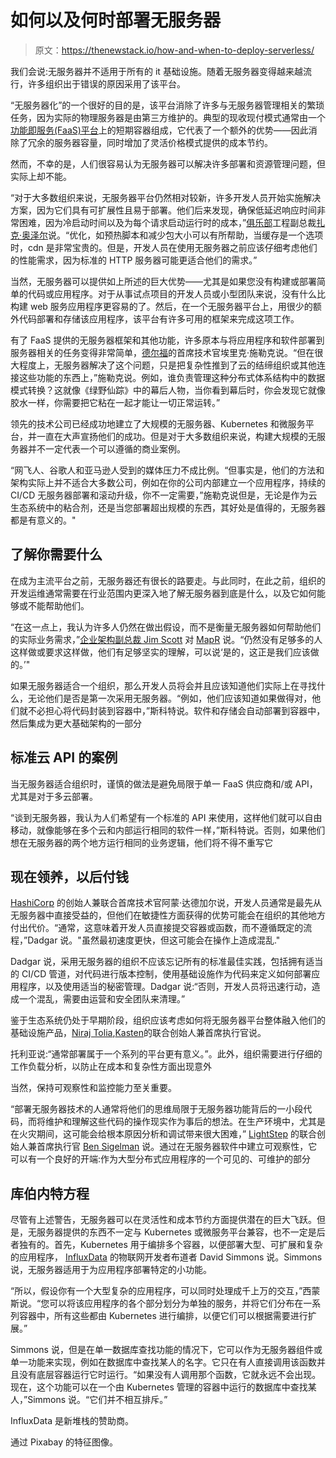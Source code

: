 # 如何以及何时部署无服务器

> 原文：<https://thenewstack.io/how-and-when-to-deploy-serverless/>

我们会说:无服务器并不适用于所有的 it 基础设施。随着无服务器变得越来越流行，许多组织出于错误的原因采用了该平台。

“无服务器化”的一个很好的目的是，该平台消除了许多与无服务器管理相关的繁琐任务，因为实际的物理服务器是由第三方维护的。典型的现收现付模式通常由一个[功能即服务(FaaS)平台](https://en.wikipedia.org/wiki/Function_as_a_service)上的短期容器组成，它代表了一个额外的优势——因此消除了冗余的服务器容量，同时增加了灵活价格模式提供的成本节约。

然而，不幸的是，人们很容易认为无服务器可以解决许多部署和资源管理问题，但实际上却不能。

“对于大多数组织来说，无服务器平台仍然相对较新，许多开发人员开始实施解决方案，因为它们具有可扩展性且易于部署。他们后来发现，确保低延迟响应时间非常困难，因为冷启动时间以及为每个请求启动运行时的成本，”[俱乐部](https://clubhouse.io/)工程副总裁[扎克·奥泽尔](https://www.linkedin.com/in/zachary-ozer)说。“优化，如预热脚本和减少包大小可以有所帮助，当缓存是一个选项时，cdn 是非常宝贵的。但是，开发人员在使用无服务器之前应该仔细考虑他们的性能需求，因为标准的 HTTP 服务器可能更适合他们的需求。”

当然，无服务器可以提供如上所述的巨大优势——尤其是如果您没有构建或部署简单的代码或应用程序。对于从事试点项目的开发人员或小型团队来说，没有什么比构建 web 服务应用程序更容易的了。然后，在一个无服务器平台上，用很少的额外代码部署和存储该应用程序，该平台有许多可用的框架来完成这项工作。

有了 FaaS 提供的无服务器框架和其他功能，许多原本与将应用程序和软件部署到服务器相关的任务变得非常简单，[德尔福](https://www.delphix.com/)的首席技术官埃里克·施勒克说。“但在很大程度上，无服务器解决了这个问题，只是把复杂性推到了云的结缔组织或其他连接这些功能的东西上，”施勒克说。例如，谁负责管理这种分布式体系结构中的数据模式转换？这就像《绿野仙踪》中的幕后人物，当你看到幕后时，你会发现它就像胶水一样，你需要把它粘在一起才能让一切正常运转。”

领先的技术公司已经成功地建立了大规模的无服务器、Kubernetes 和微服务平台，并一直在大声宣扬他们的成功。但是对于大多数组织来说，构建大规模的无服务器并不一定代表一个可以遵循的商业案例。

“网飞人、谷歌人和亚马逊人受到的媒体压力不成比例。“但事实是，他们的方法和架构实际上并不适合大多数公司，例如在你的公司内部建立一个应用程序，持续的 CI/CD 无服务器部署和滚动升级，你不一定需要，”施勒克说但是，无论是作为云生态系统中的粘合剂，还是当您部署超出规模的东西，其好处是值得的，无服务器都是有意义的。"

## 了解你需要什么

在成为主流平台之前，无服务器还有很长的路要走。与此同时，在此之前，组织的开发运维通常需要在行业范围内更深入地了解无服务器到底是什么，以及它如何能够或不能帮助他们。

“在这一点上，我认为许多人仍然在做出假设，而不是衡量无服务器如何帮助他们的实际业务需求，”[企业架构副总裁 Jim Scott](https://mapr.com/blog/author/jim-scott/) 对 [MapR](https://mapr.com/) 说。“仍然没有足够多的人这样做或要求这样做，他们有足够坚实的理解，可以说‘是的，这正是我们应该做的。’"

如果无服务器适合一个组织，那么开发人员将会并且应该知道他们实际上在寻找什么，无论他们是否是第一次采用无服务器。“例如，他们应该知道如果做得对，他们就不必担心将代码封装到容器中，”斯科特说。软件和存储会自动部署到容器中，然后集成为更大基础架构的一部分

## 标准云 API 的案例

当无服务器适合组织时，谨慎的做法是避免局限于单一 FaaS 供应商和/或 API，尤其是对于多云部署。

“谈到无服务器，我认为人们希望有一个标准的 API 来使用，这样他们就可以自由移动，就像能够在多个云和内部运行相同的软件一样，”斯科特说。否则，如果他们想在无服务器的两个地方运行相同的业务逻辑，他们将不得不重写它

## 现在领养，以后付钱

[HashiCorp](https://www.hashicorp.com/) 的创始人兼联合首席技术官阿蒙·达德加尔说，开发人员通常是最先从无服务器中直接受益的，但他们在敏捷性方面获得的优势可能会在组织的其他地方付出代价。“通常，这意味着开发人员直接提交容器或函数，而不遵循既定的流程，”Dadgar 说。"虽然最初速度更快，但这可能会在操作上造成混乱."

Dadgar 说，采用无服务器的组织不应该忘记所有的标准最佳实践，包括拥有适当的 CI/CD 管道，对代码进行版本控制，使用基础设施作为代码来定义如何部署应用程序，以及使用适当的秘密管理。Dadgar 说:“否则，开发人员将迅速行动，造成一个混乱，需要由运营和安全团队来清理。”

鉴于生态系统仍处于早期阶段，组织应该考虑如何将无服务器平台整体融入他们的基础设施产品，[Niraj Tolia](https://www.linkedin.com/in/nirajtolia),[Kasten](https://kasten.io/)的联合创始人兼首席执行官说。

托利亚说:“通常部署属于一个系列的平台更有意义。”。此外，组织需要进行仔细的工作负载分析，以防止在成本和复杂性方面出现意外

当然，保持可观察性和监控能力至关重要。

“部署无服务器技术的人通常将他们的思维局限于无服务器功能背后的一小段代码，而将维护和理解这些代码的操作现实作为事后的想法。在生产环境中，尤其是在火灾期间，这可能会给根本原因分析和调试带来很大困难，” [LightStep](https://lightstep.com/) 的联合创始人兼首席执行官 [Ben Sigelman](https://www.linkedin.com/in/bensigelman) 说。通过在无服务器软件中建立可观察性，它可以有一个良好的开端:作为大型分布式应用程序的一个可见的、可维护的部分

## 库伯内特方程

尽管有上述警告，无服务器可以在灵活性和成本节约方面提供潜在的巨大飞跃。但是，无服务器提供的东西不一定与 Kubernetes 或微服务平台兼容，也不一定是后者独有的。首先，Kubernetes 用于编排多个容器，以便部署大型、可扩展和复杂的应用程序， [InfluxData](https://www.influxdata.com/) 的物联网开发者布道者 David Simmons 说。Simmons 说，无服务器适用于为应用程序部署特定的小功能。

“所以，假设你有一个大型复杂的应用程序，可以同时处理成千上万的交互，”西蒙斯说。“您可以将该应用程序的各个部分划分为单独的服务，并将它们分布在一系列容器中，所有这些都由 Kubernetes 进行编排，以便它们可以根据需要进行扩展。”

Simmons 说，但是在单一数据库查找功能的情况下，它可以作为无服务器组件或单一功能来实现，例如在数据库中查找某人的名字。它只在有人直接调用该函数并且没有底层容器运行它时运行。“如果没有人调用那个函数，它就永远不会出现。现在，这个功能可以在一个由 Kubernetes 管理的容器中运行的数据库中查找某人，”Simmons 说。“它们并不相互排斥。”

InfluxData 是新堆栈的赞助商。

通过 Pixabay 的特征图像。

<svg xmlns:xlink="http://www.w3.org/1999/xlink" viewBox="0 0 68 31" version="1.1"><title>Group</title> <desc>Created with Sketch.</desc></svg>
